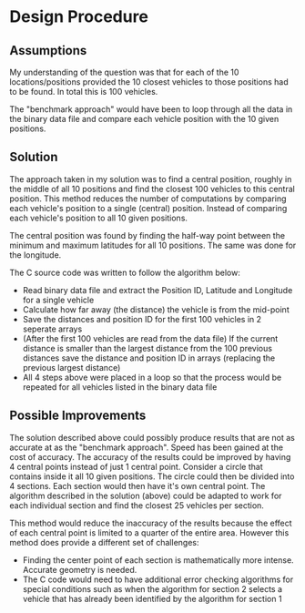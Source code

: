 # Design Procedure

## Assumptions
My understanding of the question was that for each of the 10 locations/positions provided the 10 closest vehicles to those positions
had to be found. In total this is 100 vehicles.

The "benchmark approach" would have been to loop through all the data in the binary data file and compare each vehicle position 
with the 10 given positions.

## Solution
The approach taken in my solution was to find a central position, roughly in the middle of all 10 positions and find the closest 100 
vehicles to this central position. This method reduces the number of computations by comparing each vehicle's position to a single (central) position. Instead of comparing each vehicle's position to all 10 given positions.

The central position was found by finding the half-way point between the minimum and maximum latitudes for all 10 positions. The same was done for the longitude.

The C source code was written to follow the algorithm below:
* Read binary data file and extract the Position ID, Latitude and Longitude for a single vehicle
* Calculate how far away (the distance) the vehicle is from the mid-point
* Save the distances and position ID for the first 100 vehicles in 2 seperate arrays
* (After the first 100 vehicles are read from the data file) If the current distance is smaller than the largest distance from the 100 previous distances save the distance and position ID in arrays (replacing the previous largest distance)
* All 4 steps above were placed in a loop so that the process would be repeated for all vehicles listed in the binary data file
	

## Possible Improvements
The solution described above could possibly produce results that are not as accurate at as the "benchmark approach". Speed has been gained at the cost of accuracy. The accuracy of the results could be improved by having 4 central points instead of just 1 central point. 
Consider a circle that contains inside it all 10 given positions. The circle could then be divided into 4 sections. Each section would then have it's own central point. The algorithm described in the solution (above) could be adapted to work for each individual section and find the closest 25 vehicles per section.

This method would reduce the inaccuracy of the results because the effect of each central point is limited to a quarter of the entire area. However this method does provide a different set of challenges:
* Finding the center point of each section is mathematically more intense. Accurate geometry is needed.
* The C code would need to have additional error checking algorithms for special conditions such as when the algorithm for section 2 selects a vehicle that has already been identified by the algorithm for section 1

